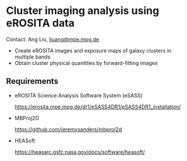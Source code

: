 # Cluster imaging analysis using eROSITA data
Contact: Ang Liu, liuang@mpe.mpg.de

- Create eROSITA images and exposure maps of galaxy clusters in multiple bands
- Obtain cluster physical quantities by forward-fitting images

## Requirements
- eROSITA Science Analysis Software System (eSASS)
  
  https://erosita.mpe.mpg.de/dr1/eSASS4DR1/eSASS4DR1_installation/
  
- MBProj2D
  
  https://github.com/jeremysanders/mbproj2d
  
- HEASoft
  
  https://heasarc.gsfc.nasa.gov/docs/software/heasoft/
